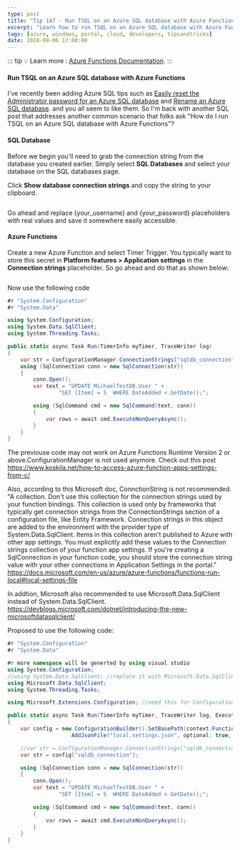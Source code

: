```yaml
---
type: post
title: "Tip 147 - Run TSQL on an Azure SQL database with Azure Functions"
excerpt: "Learn how to run TSQL on an Azure SQL database with Azure Functions"
tags: [azure, windows, portal, cloud, developers, tipsandtricks]
date: 2018-08-06 17:00:00
---
```


::: tip
:bulb: Learn more : [Azure Functions Documentation](https://docs.microsoft.com/azure/azure-functions/?WT.mc_id=docs-azuredevtips-micrum).
:::

#### Run TSQL on an Azure SQL database with Azure Functions

I've recently been adding Azure SQL tips such as [Easily reset the Administrator password for an Azure SQL database](https://microsoft.github.io/AzureTipsAndTricks/blog/tip145.html) and [Rename an Azure SQL database](https://microsoft.github.io/AzureTipsAndTricks/blog/tip146.html). and you all seem to like them. So I'm back with another SQL post that addresses another common scenario that folks ask "How do I run TSQL on an Azure SQL database with Azure Functions"?

#### SQL Database

Before we begin you'll need to grab the connection string from the database you created earlier. Simply select **SQL Databases** and select your database on the SQL databases page.

Click **Show database connection strings** and copy the string to your clipboard.

<img :src="$withBase('/files/azconstring1.png')">

Go ahead and replace {your_username} and {your_password} placeholders with real values and save it somewhere easily accessible.

#### Azure Functions

Create a new Azure Function and select Timer Trigger. You typically want to store this secret in **Platform features > Application settings** in the **Connection strings** placeholder. So go ahead and do that as shown below:

<img :src="$withBase('/files/azconstring2.png')">

Now use the following code

```csharp
#r "System.Configuration"
#r "System.Data"

using System.Configuration;
using System.Data.SqlClient;
using System.Threading.Tasks;

public static async Task Run(TimerInfo myTimer, TraceWriter log)
{
    var str = ConfigurationManager.ConnectionStrings["sqldb_connection"].ConnectionString;
    using (SqlConnection conn = new SqlConnection(str))
    {
        conn.Open();
        var text = "UPDATE MichaelTestDB.User " + 
                "SET [Item] = 5  WHERE DateAdded < GetDate();";

        using (SqlCommand cmd = new SqlCommand(text, conn))
        {
            var rows = await cmd.ExecuteNonQueryAsync();
        }
    }
}

```
The previouse code may not work on Azure Functions Runtime Version 2 or above.ConfigurationManager is not used anymore. Check out this post
https://www.koskila.net/how-to-access-azure-function-apps-settings-from-c/

Also, according to this Microsoft doc, ConnctionString is not recommended.
"A collection. Don't use this collection for the connection strings used by your function bindings. This collection is used only by frameworks that typically get connection strings from the ConnectionStrings section of a configuration file, like Entity Framework. Connection strings in this object are added to the environment with the provider type of System.Data.SqlClient. Items in this collection aren't published to Azure with other app settings. You must explicitly add these values to the Connection strings collection of your function app settings. If you're creating a SqlConnection in your function code, you should store the connection string value with your other connections in Application Settings in the portal."
https://docs.microsoft.com/en-us/azure/azure-functions/functions-run-local#local-settings-file

In addtion, Microsoft also recommended to use Microsoft.Data.SqlClient instead of System.Data.SqlClient.
https://devblogs.microsoft.com/dotnet/introducing-the-new-microsoftdatasqlclient/

Proposed to use the following code:
```csharp
#r "System.Configuration"
#r "System.Data"

#r more namespace will be generted by using visual studio
using System.Configuration;
//using System.Data.SqlClient; //replace it with Microsoft.Data.SqlClient;
using Microsoft.Data.SqlClient;
using System.Threading.Tasks;

using Microsoft.Extensions.Configuration; //need this for ConfigurationBuilder

public static async Task Run(TimerInfo myTimer, TraceWriter log, ExecutionContext context))
{
    var config = new ConfigurationBuilder().SetBasePath(context.FunctionAppDirectory).
                    AddJsonFile("local.settings.json", optional: true, reloadOnChange: true).AddEnvironmentVariables().Build();

    //var str = ConfigurationManager.ConnectionStrings["sqldb_connection"].ConnectionString;
    var str = config["sqldb_connection"];

    using (SqlConnection conn = new SqlConnection(str))
    {
        conn.Open();
        var text = "UPDATE MichaelTestDB.User " + 
                "SET [Item] = 5  WHERE DateAdded < GetDate();";

        using (SqlCommand cmd = new SqlCommand(text, conn))
        {
            var rows = await cmd.ExecuteNonQueryAsync();
        }
    }
}

```

